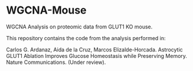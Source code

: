 # WGCNA-Mouse
WGCNA Analysis on proteomic data from GLUT1 KO mouse.

This repository contains the code from the analysis performed in:

Carlos G. Ardanaz, Aida de la Cruz, Marcos Elizalde-Horcada. Astrocytic GLUT1 Ablation Improves Glucose Homeostasis while Preserving Memory. Nature Communications. (Under review).

